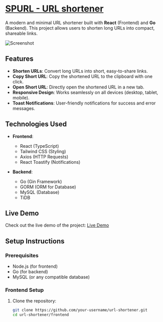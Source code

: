 # [SPURL - URL shortener](https://spurl-demo.vercel.app)

A modern and minimal URL shortener built with **React** (Frontend) and **Go** (Backend). This project allows users to shorten long URLs into compact, shareable links.

![Screenshot](https://github.com/user-attachments/assets/aa20372f-ff4a-4397-99b5-b22ac1627ce9)

## Features

- **Shorten URLs**: Convert long URLs into short, easy-to-share links.
- **Copy Short URL**: Copy the shortened URL to the clipboard with one click.
- **Open Short URL**: Directly open the shortened URL in a new tab.
- **Responsive Design**: Works seamlessly on all devices (desktop, tablet, mobile).
- **Toast Notifications**: User-friendly notifications for success and error messages.

## Technologies Used

- **Frontend**:
  - React (TypeScript)
  - Tailwind CSS (Styling)
  - Axios (HTTP Requests)
  - React Toastify (Notifications)

- **Backend**:
  - Go (Gin Framework)
  - GORM (ORM for Database)
  - MySQL (Database)
  - TiDB 

## Live Demo

Check out the live demo of the project: [Live Demo](https://spurl-demo.vercel.app)

## Setup Instructions

### Prerequisites

- Node.js (for frontend)
- Go (for backend)
- MySQL (or any compatible database)

### Frontend Setup

1. Clone the repository:
   ```bash
   git clone https://github.com/your-username/url-shortener.git
   cd url-shortener/frontend
